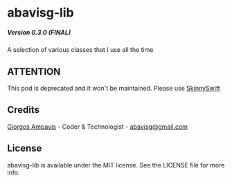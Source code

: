 # abavisg-lib
##### Version 0.3.0 (FINAL)
A selection of various classes that I use all the time
## **ATTENTION**
This pod is deprecated and it won't be maintained. 
Please use [SkinnySwift](https://github.com/abavisg/SkinnySwift "SkinnySwift")

## Credits
 
[Giorgos Ampavis](https://github.com/abavisg "Github profile") - Coder & Technologist - <abavisg@gmail.com>

## License
 
abavisg-lib is available under the MIT license. See the LICENSE file for more info.